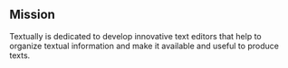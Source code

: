 



## Mission 

Textually is dedicated to develop innovative text editors that help to organize textual information and make it available and useful to produce texts. 
